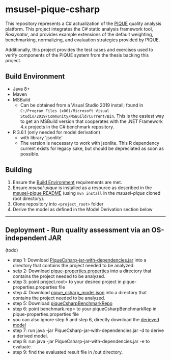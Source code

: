 # msusel-pique-csharp
This repository represents a C# actualization of the [PIQUE](https://github.com/MSUSEL/msusel-pique) quality analysis platform.
This project integrates the C# static analysis framework tool, *Roslynator*, and provides example extensions of the default weighting, benchmarking, normalizing, and evaluation strategies provided by PIQUE.

Additionally, this project provides the test cases and exercises used to verify components of the PIQUE system from the thesis backing this project.  


## Build Environment
- Java 8+
- Maven
- MSBuild
    - Can be obtained from a Visual Studio 2019 install; found in `C:/Program Files (x86)/Microsoft Visual Studio/2019/Community/MSBuild/Current/Bin`.  This is the easiest way to get an MSBuild version that cooperates with the .NET Framework 4.x projects in the C# benchmark repository.
- R 3.6.1 (only needed for model derivation)
  - with library 'jsonlite'
  - The version is necessary to work with jsonlite.  This R dependency current exists for legacy sake, but should be depreciated as soon as possible.

## Building
1. Ensure the [Build Environment](#build-environment) requirements are met.
1. Ensure *msusel-pique* is installed as a resource as described in the [msusel-pique README](https://github.com/MSUSEL/msusel-pique) (using `mvn install` in the *msusel-pique* cloned root directory).
1. Clone repository into `<project_root>` folder
1. Derive the model as defined in the Model Derivation section below
___

## Deployment - Run quality assessment via an OS-independent JAR 
(todo)
- step 1: Download [PiqueCsharp-jar-with-dependencies.jar](https://github.com/MSUSEL/msusel-pique-csharp/blob/main/target/PiqueCsharp-jar-with-dependencies.jar) into a directory that contains the project needed to be analyzed.
- setp 2: Download [pique-properties.properties](https://github.com/MSUSEL/msusel-pique-csharp/blob/main/target/pique-properties.properties) into a directory that contains the project needed to be analyzed.
- step 3: point project.root= to your desired project in pique-properties.properties file
- step 4: Download [pique_csharp_model.json](https://github.com/MSUSEL/msusel-pique-csharp/blob/main/target/pique_csharp_model.json) into a directory that contains the project needed to be analyzed.
- step 5: Download [piqueCsharpBenchmarkRepo]()
- step 6: point benchmark.rep= to your piqueCsharpBenchmarkRep in pique-properties.properties file
- you can also ignore step 5 and step 6, directly download the [derieved model]()
- step 7: run java -jar PiqueCsharp-jar-with-dependencies.jar -d to derive a derived model.
- step 8: run java -jar PiqueCsharp-jar-with-dependencies.jar -e to evaluate.
- step 9: find the evaluated result file in /out directory.








